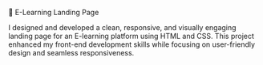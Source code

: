 🚀 E-Learning Landing Page

I designed and developed a clean, responsive, and visually engaging landing page for an E-learning platform using HTML and CSS.
This project enhanced my front-end development skills while focusing on user-friendly design and seamless responsiveness.
